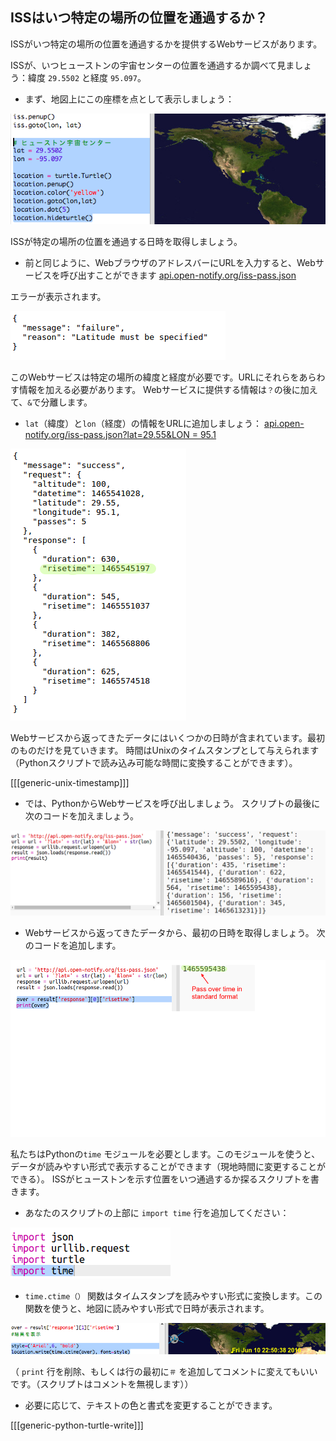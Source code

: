 ## ISSはいつ特定の場所の位置を通過するか？

ISSがいつ特定の場所の位置を通過するかを提供するWebサービスがあります。

ISSが、いつヒューストンの宇宙センターの位置を通過するか調べて見ましょう：緯度 `29.5502` と経度 `95.097`。

+ まず、地図上にこの座標を点として表示しましょう：

![スクリーンショット](images/iss-houston.png)

ISSが特定の場所の位置を通過する日時を取得しましょう。

+ 前と同じように、WebブラウザのアドレスバーにURLを入力すると、Webサービスを呼び出すことができます <a href="http://api.open-notify.org/iss-pass.json" target="_blank">api.open-notify.org/iss-pass.json</a>

エラーが表示されます。

![スクリーンショット](images/iss-pass-error.png)

このWebサービスは特定の場所の緯度と経度が必要です。URLにそれらをあらわす情報を加える必要があります。 Webサービスに提供する情報は`？`の後に加えて、`&`で分離します。

+ `lat`（緯度）と`lon`（経度）の情報をURLに追加しましょう： <a href="http://api.open-notify.org/iss-pass.json?lat=29.55&lon=95.1" target="_blank">api.open-notify.org/iss-pass.json?lat=29.55&LON = 95.1</a>

![スクリーンショット](images/iss-passtimes.png)

Webサービスから返ってきたデータにはいくつかの日時が含まれています。最初のものだけを見ていきます。 時間はUnixのタイムスタンプとして与えられます（Pythonスクリプトで読み込み可能な時間に変換することができます）。

[[[generic-unix-timestamp]]]

+ では、PythonからWebサービスを呼び出しましょう。 スクリプトの最後に次のコードを加えましょう。

![スクリーンショット](images/iss-passover.png)

+ Webサービスから返ってきたデータから、最初の日時を取得しましょう。 次のコードを追加します。

![スクリーンショット](images/iss-print-pass.png)

私たちはPythonの`time` モジュールを必要とします。このモジュールを使うと、データが読みやすい形式で表示することができます（現地時間に変更することができる）。 ISSがヒューストンを示す位置をいつ通過するか探るスクリプトを書きます。

+ あなたのスクリプトの上部に `import time` 行を追加してください：

![スクリーンショット](images/iss-time.png)

+ `time.ctime（）` 関数はタイムスタンプを読みやすい形式に変換します。この関数を使うと、地図に読みやすい形式で日時が表示されます。

![スクリーンショット](images/iss-pass-write.png)

（ `print` 行を削除、もしくは行の最初に`＃` を追加してコメントに変えてもいいです。（スクリプトはコメントを無視します））

+ 必要に応じて、テキストの色と書式を変更することができます。 

[[[generic-python-turtle-write]]]